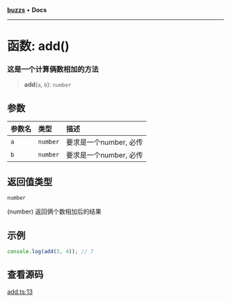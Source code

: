 [**buzzs**](../README.md) • **Docs**

***

# 函数: add()

### 这是一个计算俩数相加的方法

> **add**(`a`, `b`): `number`

## 参数

| 参数名 | 类型 | 描述 |
| :------ | :------ | :------ |
| `a` | `number` | 要求是一个number, 必传 |
| `b` | `number` | 要求是一个number, 必传 |

## 返回值类型

`number`

(number) 返回俩个数相加后的结果

## 示例

```ts
console.log(add(3, 4)); // 7
```

## 查看源码

[add.ts:13](https://github.com/Leexiaop/buzz/blob/b2cfe19d5fac90ddf9bfdd44aee841936c52d561/src/add.ts#L13)
